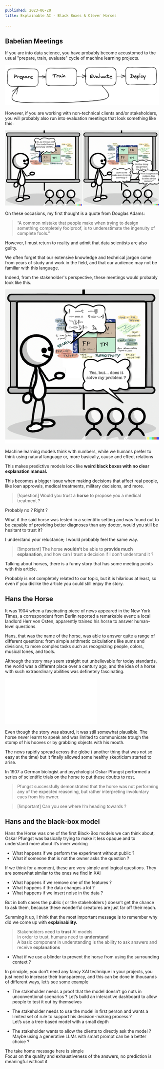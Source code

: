 ```yaml
---
published: 2023-06-20
title: Explainable AI - Black Boxes & Clever Horses

---
```


## Babelian Meetings

If you are into data science, you have probably become accustomed to the usual "prepare, train, evaluate" cycle of machine learning projects.

![xai_train_lifecycle.png](./xai_train_lifecycle.png)

However, if you are working with non-technical clients and/or stakeholders, you will probably also run into evaluation meetings that look something like this:

![xai_babelian_meetings_2.png](./xai_babelian_meetings_2.png)

On these occasions, my first thought is a quote from Douglas Adams:

> “A common mistake that people make when trying to design something completely foolproof, is to underestimate the ingenuity of complete fools.”

However, I must return to reality and admit that data scientists are also guilty.

We often forget that our extensive knowledge and technical jargon come from years of study and work in the field, and that our audience may not be familiar with this language.

Indeed, from the stakeholder's perspective, these meetings would probably look like this.

![xai_babelian_meetings_1.png](./xai_babelian_meetings_1.png)

Machine learning models think with numbers, while we humans prefer to think using natural language or, more basically, cause and effect relations

This makes predictive models look like **weird black boxes with no clear explanation manual.**

This becomes a bigger issue when making decisions that affect real people, like loan approvals, medical treatments, military decisions, and more.

> [!question]
> Would you trust a **horse** to propose you a medical treatment ?

Probably no ? Right ?

What if the said horse was tested in a scientific setting and was found out to be capable of providing better diagnoses than any doctor, would you still be hesitant to trust it?

I understand your reluctance; I would probably feel the same way.

> [!important] The horse **wouldn’t** be able to **provide much explanation**, and how can I trust a decision if I don't understand it ?

Talking about horses, there is a funny story that has some meeting points with this article.

Probably is not completely related to our topic, but it is hilarious at least, so even if you dislike the article you could still enjoy the story.

## Hans the Horse

It was 1904 when a fascinating piece of news appeared in the New York Times, a correspondent from Berlin reported a remarkable event: a local landlord Herr von Osten, apparently trained his horse to answer human-level questions.

Hans, that was the name of the horse, was able to answer quite a range of different questions: from simple arithmetic calculations like sums and divisions, to more complex tasks such as recognizing people, colors, musical tones, and tools.

Although the story may seem straight out unbelievable for today standards, the world was a different place over a century ago, and the idea of a horse with such extraordinary abilities was definetely fascinating.

![xai_clever_hans.pdf](./xai_clever_hans.pdf)

Even though the story was absurd, it was still somewhat plausible. The horse never learnt to speak and was limited to communicate trough the stomp of his hooves or by grabbing objects with his mouth.

The news rapidly spread across the globe ( another thing that was not so easy at the time) but it finally allowed some healthy skepticism started to arise.

In 1907 a German biologist and psychologist Oskar Pfungst performed a series of scientific trials on the horse to put these doubts to rest.

> Pfungst successfully demonstrated that the horse was not performing any of the expected reasoning, but rather interpreting involuntary cues from his owner.

> [!important] Can you see where I’m heading towards ?

## Hans and the black-box model

Hans the Horse was one of the first Black-Box models we can think about, Oskar Pfungst was basically trying to make it less opaque and to understand more about it’s inner working

- What happens if we perform the experiment without public ?
- What if someone that is not the owner asks the question ?

If we think for a moment, these are very simple and logical questions. They are somewhat similar to the ones we find in XAI

- What happens if we remove one of the features ?
- What happens if the data changes a lot ?
- What happens if we insert noise in the data ?

But in both cases the public ( or the stakeholders ) doesn’t get the chance to ask them, because these wonderful creatures are just far off their reach.

Summing it up, I think that the most important message is to remember why did we come up with **explainability.**

> Stakeholders need to **trust** AI models  
> In order to trust, humans need to **understand**  
> A basic component in understanding is the ability to ask answers and receive **explanations**

- What if we use a blinder to prevent the horse from using the surrounding context ?

In principle, you don’t need any fancy XAI technique in your projects, you just need to increase their transparency, and this can be done in thousands of different ways, let’s see some example

- The stakeholder needs a proof that the model doesn’t go nuts in unconventional scenarios ?
	Let’s build an interactive dashboard to allow people to test it out by themselves  
    
- The stakeholder needs to use the model in first person and wants a limited set of rule to support his decision-making process ?  
    Let’s use a tree-based model with a small depth  
    
- The stakeholder wants to allow the clients to directly ask the model ?  
	Maybe using a generative LLMs with smart prompt can be a better choice ?  
	
The take home message here is simple  
Focus on the quality and exhaustiveness of the answers, no prediction is meaningful without it
